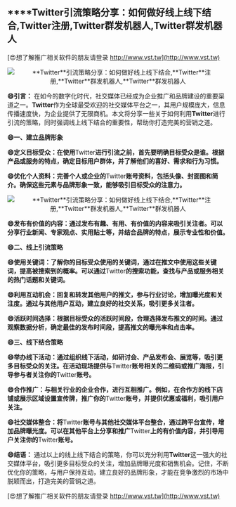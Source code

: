 ## ****Twitter**引流策略分享：如何做好线上线下结合,**Twitter**注册,**Twitter**群发机器人,**Twitter**群发机器人**

[😍想了解推广相关软件的朋友请登录 http://www.vst.tw](http://www.vst.tw)

 <center><img src="https://vst.tw/MP4/tuiguang/png/5.png" alt="**Twitter**引流策略分享：如何做好线上线下结合,**Twitter**注册,**Twitter**群发机器人,**Twitter**群发机器人"></center>

**😄引言：**
在如今的数字化时代，社交媒体已经成为企业推广和品牌建设的重要渠道之一。**Twitter**作为全球最受欢迎的社交媒体平台之一，其用户规模庞大，信息传播速度快，为企业提供了无限商机。本文将分享一些关于如何利用**Twitter**进行引流的策略，同时强调线上线下结合的重要性，帮助你打造完美的营销之道。

**😄一、建立品牌形象**

**😄定义目标受众：在使用**Twitter**进行引流之前，首先要明确目标受众是谁。根据产品或服务的特点，确定目标用户群体，并了解他们的喜好、需求和行为习惯。**

**😄优化个人资料：完善个人或企业的**Twitter**账号资料，包括头像、封面图和简介。确保这些元素与品牌形象一致，能够吸引目标受众的注意力。**

 <center><img src="https://vst.tw/MP4/tuiguang/png/4.png" alt="**Twitter**引流策略分享：如何做好线上线下结合,**Twitter**注册,**Twitter**群发机器人,**Twitter**群发机器人"></center>

**😄发布有价值的内容：通过发布有趣、有用、有价值的内容来吸引关注者。可以分享行业新闻、专家观点、实用贴士等，并结合品牌的特点，展示专业性和价值。**

**😄二、线上引流策略**

**😄使用关键词：了解你的目标受众使用的关键词，通过在推文中使用这些关键词，提高被搜索到的概率。可以通过**Twitter**的搜索功能，查找与产品或服务相关的热门话题和关键词。**

**😄利用互动机会：回复和转发其他用户的推文，参与行业讨论，增加曝光度和关注度。通过与其他用户互动，建立良好的社交关系，吸引更多关注者。**

**😄活跃时间选择：根据目标受众的活跃时间段，合理选择发布推文的时间。通过观察数据分析，确定最佳的发布时间段，提高推文的曝光率和点击率。**

**😄三、线下结合策略**

**😄举办线下活动：通过组织线下活动，如研讨会、产品发布会、展览等，吸引更多目标受众的关注。在活动现场提供与**Twitter**账号相关的二维码或推广海报，引导参与者关注你的**Twitter**账号。**

**😄合作推广：与相关行业的企业合作，进行互相推广。例如，在合作方的线下店铺或展示区域设置宣传牌，推广你的**Twitter**账号，并提供优惠或福利，吸引用户关注。**

**😄社交媒体整合：将**Twitter**账号与其他社交媒体平台整合，通过跨平台宣传，增加品牌曝光度。可以在其他平台上分享和推广**Twitter**上的有价值内容，并引导用户关注你的**Twitter**账号。**

**😄结语：**
通过以上的线上线下结合的策略，你可以充分利用**Twitter**这一强大的社交媒体平台，吸引更多目标受众的关注，增加品牌曝光度和销售机会。记住，不断优化你的策略，与用户保持互动，建立良好的品牌形象，才能在竞争激烈的市场中脱颖而出，打造完美的营销之道。

[😍想了解推广相关软件的朋友请登录 http://www.vst.tw](http://www.vst.tw)



